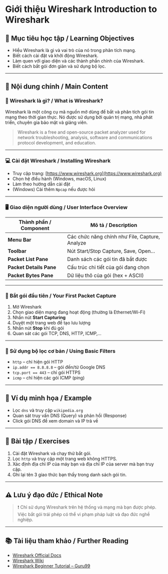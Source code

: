 # Giới thiệu Wireshark   Introduction to Wireshark

## 🎯 Mục tiêu học tập / Learning Objectives

- Hiểu Wireshark là gì và vai trò của nó trong phân tích mạng.
- Biết cách cài đặt và khởi động Wireshark.
- Làm quen với giao diện và các thành phần chính của Wireshark.
- Biết cách bắt gói đơn giản và sử dụng bộ lọc.

---

## 📘 Nội dung chính / Main Content

### 🧐 Wireshark là gì? / What is Wireshark?

Wireshark là một công cụ mã nguồn mở dùng để bắt và phân tích gói tin mạng theo thời gian thực. Nó được sử dụng bởi quản trị mạng, nhà phát triển, chuyên gia bảo mật và giảng viên.

> Wireshark is a free and open-source packet analyzer used for network troubleshooting, analysis, software and communications protocol development, and education.

---

### 💻 Cài đặt Wireshark / Installing Wireshark

- Truy cập trang: [https://www.wireshark.org](https://www.wireshark.org)
- Chọn hệ điều hành (Windows, macOS, Linux)
- Làm theo hướng dẫn cài đặt
- (Windows) Cài thêm `Npcap` nếu được hỏi

---

### 🖥️ Giao diện người dùng / User Interface Overview

| Thành phần / Component     | Mô tả / Description |
|----------------------------|----------------------|
| **Menu Bar**               | Các chức năng chính như File, Capture, Analyze |
| **Toolbar**                | Nút Start/Stop Capture, Save, Open… |
| **Packet List Pane**       | Danh sách các gói tin đã bắt được |
| **Packet Details Pane**    | Cấu trúc chi tiết của gói đang chọn |
| **Packet Bytes Pane**      | Dữ liệu thô của gói (hex + ASCII) |

---

### 🧪 Bắt gói đầu tiên / Your First Packet Capture

1. Mở Wireshark
2. Chọn giao diện mạng đang hoạt động (thường là Ethernet/Wi-Fi)
3. Nhấn nút **Start Capturing**
4. Duyệt một trang web để tạo lưu lượng
5. Nhấn nút **Stop** khi đủ gói
6. Quan sát các gói TCP, DNS, HTTP, ICMP,…

---

### 🎯 Sử dụng bộ lọc cơ bản / Using Basic Filters

- `http` – chỉ hiện gói HTTP  
- `ip.addr == 8.8.8.8` – gói đến/từ Google DNS  
- `tcp.port == 443` – chỉ gói HTTPS  
- `icmp` – chỉ hiện các gói ICMP (ping)

---

## 🧠 Ví dụ minh họa / Example

- Lọc `dns` và truy cập `wikipedia.org`
- Quan sát truy vấn DNS (Query) và phản hồi (Response)
- Click gói DNS để xem domain và IP trả về

---

## 📝 Bài tập / Exercises

1. Cài đặt Wireshark và chạy thử bắt gói.
2. Lọc `http` và truy cập một trang web không HTTPS.
3. Xác định địa chỉ IP của máy bạn và địa chỉ IP của server mà bạn truy cập.
4. Ghi lại tên 3 giao thức bạn thấy trong danh sách gói tin.

---

## ⚠️ Lưu ý đạo đức / Ethical Note

> ❗ Chỉ sử dụng Wireshark trên hệ thống và mạng mà bạn được phép. Việc bắt gói trái phép có thể vi phạm pháp luật và đạo đức nghề nghiệp.

---

## 📚 Tài liệu tham khảo / Further Reading

- [Wireshark Official Docs](https://www.wireshark.org/docs/)
- [Wireshark Wiki](https://wiki.wireshark.org/)
- [Wireshark Beginner Tutorial – Guru99](https://www.guru99.com/wireshark-tutorial.html)
